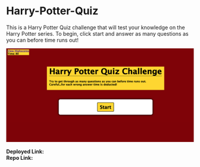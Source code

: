 # Harry-Potter-Quiz

This is a Harry Potter Quiz challenge that will test your knowledge on the Harry Potter series. To begin, click start and answer as many questions as you can before time runs out!

![Harry Potter Quiz Screenshot](./hp-quiz.png)

<strong> Deployed Link:</strong>
<br>
<strong>Repo Link:</strong>